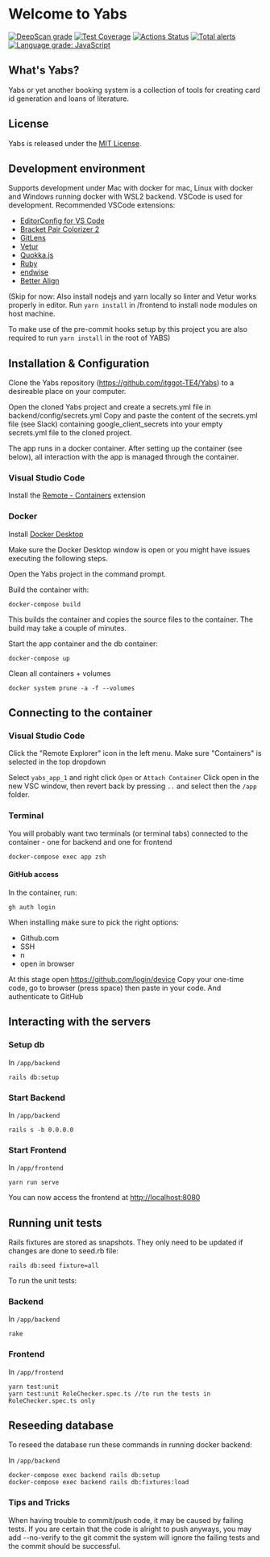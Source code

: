 # Welcome to Yabs

[![DeepScan grade](https://deepscan.io/api/teams/12020/projects/14980/branches/290973/badge/grade.svg)](https://deepscan.io/dashboard#view=project&tid=12020&pid=14980&bid=290973)
[![Test Coverage](https://api.codeclimate.com/v1/badges/d8dce4a40b65883e996b/test_coverage)](https://codeclimate.com/github/itggot-TE4/Yabs/test_coverage)
[![Actions Status](https://github.com/itggot-TE4/Yabs/workflows/Integration/badge.svg)](https://github.com/itggot-TE4/Yabs/actions)
[![Total alerts](https://img.shields.io/lgtm/alerts/g/itggot-TE4/Yabs.svg?logo=lgtm&logoWidth=18)](https://lgtm.com/projects/g/itggot-TE4/Yabs/alerts/)
[![Language grade: JavaScript](https://img.shields.io/lgtm/grade/javascript/g/itggot-TE4/Yabs.svg?logo=lgtm&logoWidth=18)](https://lgtm.com/projects/g/itggot-TE4/Yabs/context:javascript)

## What's Yabs?

Yabs or yet another booking system is a collection of tools for creating card id generation and loans of literature.

## License

Yabs is released under the [MIT License](https://opensource.org/licenses/MIT). 

## Development environment

Supports development under Mac with docker for mac, Linux with docker and Windows running docker with WSL2 backend. VSCode is used for development. Recommended VSCode extensions:

- [EditorConfig for VS Code](https://marketplace.visualstudio.com/items?itemName=EditorConfig.EditorConfig)
- [Bracket Pair Colorizer 2](https://marketplace.visualstudio.com/items?itemName=CoenraadS.bracket-pair-colorizer-2)
- [GitLens](https://marketplace.visualstudio.com/items?itemName=eamodio.gitlens)
- [Vetur](https://marketplace.visualstudio.com/items?itemName=octref.vetur)
- [Quokka.js](https://marketplace.visualstudio.com/items?itemName=WallabyJs.quokka-vscode)
- [Ruby](https://marketplace.visualstudio.com/items?itemName=rebornix.ruby)
- [endwise](https://marketplace.visualstudio.com/items?itemName=kaiwood.endwise)
- [Better Align](https://marketplace.visualstudio.com/items?itemName=wwm.better-align)

(Skip for now: Also install nodejs and yarn locally so linter and Vetur works properly in editor. Run `yarn install` in /frontend to install node modules on host machine.

To make use of the pre-commit hooks setup by this project you are also required to run `yarn install` in the root of YABS)

## Installation & Configuration

Clone the Yabs repository (https://github.com/itggot-TE4/Yabs) to a desireable place on your computer. 

Open the cloned Yabs project and create a secrets.yml file in backend/config/secrets.yml
Copy and paste the content of the secrets.yml file (see Slack) containing google_client_secrets into your empty secrets.yml file to the cloned project.

The app runs in a docker container. After setting up the container (see below), all interaction with the app is managed through the container.

### Visual Studio Code

Install the [Remote - Containers](https://marketplace.visualstudio.com/items?itemName=ms-vscode-remote.remote-containers) extension

### Docker

Install [Docker Desktop](https://www.docker.com/products/docker-desktop)

Make sure the Docker Desktop window is open or you might have issues executing the following steps.

Open the Yabs project in the command prompt.

Build the container with:

```console
docker-compose build
```

This builds the container and copies the source files to the container. The build may take a couple of minutes.

Start the app container and the db container:

```console
docker-compose up
```

Clean all containers + volumes
```console
docker system prune -a -f --volumes
```

## Connecting to the container

### Visual Studio Code

Click the "Remote Explorer" icon in the left menu.
Make sure "Containers" is selected in the top dropdown

Select `yabs_app_1` and right click `Open` or `Attach Container`
Click open in the new VSC window, then revert back by pressing `..` and select then the `/app` folder.

### Terminal

You will probably want two terminals (or terminal tabs) connected to the container - one for backend and one for frontend

```console
docker-compose exec app zsh
```

#### GitHub access

In the container, run:

```console
gh auth login
```

When installing make sure to pick the right options:
- Github.com
- SSH
- n
- open in browser

At this stage open https://github.com/login/device
Copy your one-time code, go to browser (press space) then paste in your code.
And authenticate to GitHub

## Interacting with the servers

### Setup db

In `/app/backend`

```console
rails db:setup
```

### Start Backend
In `/app/backend`


```console
rails s -b 0.0.0.0
```
### Start Frontend
In `/app/frontend`

```console
yarn run serve
```

You can now access the frontend at [http://localhost:8080](http://localhost:8080)
## Running unit tests

Rails fixtures are stored as snapshots. They only need to be updated if changes are done to seed.rb file:

```console
rails db:seed fixture=all
```

To run the unit tests:
### Backend

In `/app/backend`

```console
rake
```
### Frontend

In `/app/frontend`

```console
yarn test:unit
yarn test:unit RoleChecker.spec.ts //to run the tests in RoleChecker.spec.ts only
```

## Reseeding database

To reseed the database run these commands in running docker backend:

In `/app/backend`

``` console
docker-compose exec backend rails db:setup
docker-compose exec backend rails db:fixtures:load
```

### Tips and Tricks

When having trouble to commit/push code, it may be caused by failing tests. If you are certain that the code is alright to push anyways, you may add --no-verify to the git commit the system will ignore the failing tests and the commit should be successful. 


